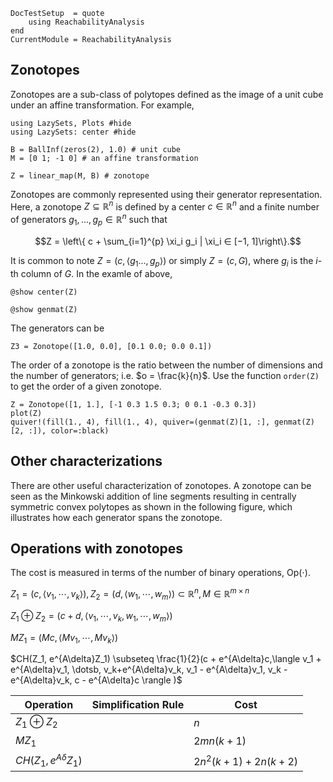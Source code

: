 ```@meta
DocTestSetup  = quote
    using ReachabilityAnalysis
end
CurrentModule = ReachabilityAnalysis
```

## Zonotopes

Zonotopes are a sub-class of polytopes defined as the image of a unit cube under
an affine transformation. For example,

```@example zonotope_definition
using LazySets, Plots #hide
using LazySets: center #hide

B = BallInf(zeros(2), 1.0) # unit cube
M = [0 1; -1 0] # an affine transformation

Z = linear_map(M, B) # zonotope
```

Zonotopes are commonly represented using their generator representation.
Here, a zonotope $Z ⊆ \mathbb{R}^n$ is defined by a center $c ∈ \mathbb{R}^n$ and
a finite number of generators $g_1, . . . , g_p ∈ \mathbb{R}^n$ such that

```math
Z = \left\{ c + \sum_{i=1}^{p} \xi_i g_i | \xi_i ∈ [−1, 1]\right\}.
```
It is common to note $Z = (c, \langle g_1 . . . , g_p \rangle)$ or simply
$Z = (c, G)$, where $g_i$ is the $i$-th column of $G$. In the examle of above,

```@example zonotope_definition
@show center(Z)

@show genmat(Z)
```

The generators can be

```@example zonotope_definition
Z3 = Zonotope([1.0, 0.0], [0.1 0.0; 0.0 0.1])
```

The order of a zonotope is the ratio between the number of dimensions and the number
of generators; i.e. $o = \frac{k}{n}$. Use the function `order(Z)` to get the order
of a given zonotope.



```@example zonotope_definition
Z = Zonotope([1, 1.], [-1 0.3 1.5 0.3; 0 0.1 -0.3 0.3])
plot(Z)
quiver!(fill(1., 4), fill(1., 4), quiver=(genmat(Z)[1, :], genmat(Z)[2, :]), color=:black)
```

## Other characterizations

There are other useful characterization of zonotopes. A zonotope can be seen as the Minkowski addition of line segments resulting in centrally symmetric convex polytopes as shown in the following figure, which illustrates how each generator spans the zonotope.

## Operations with zonotopes

The cost is measured in terms of the number of binary operations, $\mathrm{Op}(\cdot)$.


$Z_1 = (c, \langle v_1, \dotsb, v_k \rangle), Z_2 = (d, \langle w_1, \dotsb, w_m \rangle) \subset \mathbb{R}^n, M \in \mathbb{R}^{m \times n}$

$Z_1 \oplus Z_2 = (c+d, \langle v_1, \dotsb, v_k, w_1, \dotsb, w_m \rangle)$

$MZ_1 = (Mc, \langle Mv_1, \dotsb, Mv_k \rangle)$

$CH(Z_1, e^{A\delta}Z_1) \subseteq \frac{1}{2}(c + e^{A\delta}c,\langle v_1 + e^{A\delta}v_1, \dotsb, v_k+e^{A\delta}v_k, v_1 - e^{A\delta}v_1, v_k - e^{A\delta}v_k, c - e^{A\delta}c \rangle )$

| Operation                 | Simplification Rule | Cost               |
|---------------------------|---------------------|--------------------|
| $Z_1 \oplus Z_2$          |                     |      $n$            |
| $MZ_1$                    |                     |      $2mn(k+1)$              |
| $CH(Z_1, e^{A\delta}Z_1)$ |                     |      $2n^2(k+1)+2n(k+2)$         |
